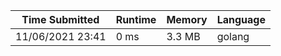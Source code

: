 Time Submitted | Runtime | Memory | Language
-------------- | ------ | ------- | ------ |
11/06/2021 23:41| 0 ms | 3.3 MB | golang
